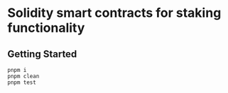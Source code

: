 # Solidity smart contracts for staking functionality

## Getting Started

```text
pnpm i
pnpm clean
pnpm test
```
